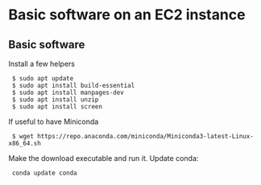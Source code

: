 # Basic software on an EC2 instance

## Basic software

Install a few helpers

     $ sudo apt update
     $ sudo apt install build-essential
     $ sudo apt install manpages-dev
     $ sudo apt install unzip
     $ sudo apt install screen

If useful to have Miniconda

     $ wget https://repo.anaconda.com/miniconda/Miniconda3-latest-Linux-x86_64.sh

Make the download executable and run it. Update conda:

     conda update conda


